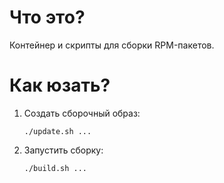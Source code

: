 # Что это?

Контейнер и скрипты для сборки RPM-пакетов.

# Как юзать?

1. Создать сборочный образ:

   `./update.sh ...`

1. Запустить сборку:

   `./build.sh ...`
